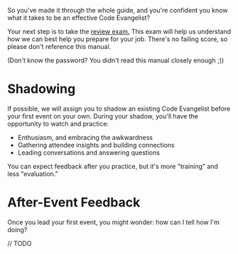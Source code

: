 So you've made it through the whole guide, and you're confident you know what it takes to be an effective Code
Evangelist?

Your next step is to take the [review exam.](https://srnd.wufoo.com/forms/code-evangelist-training-review/) This exam
will help us understand how we can best help you prepare for your job. There's no failing score, so please don't
reference this manual.

(Don't know the password? You didn't read this manual closely enough ;))

# Shadowing

If possible, we will assign you to shadow an existing Code Evangelist before your first event on your own. During your
shadow, you'll have the opportunity to watch and practice:

- Enthusiasm, and embracing the awkwardness
- Gathering attendee insights and building connections
- Leading conversations and answering questions

You can expect feedback after you practice, but it's more "training" and less "evaluation."

# After-Event Feedback

Once you lead your first event, you might wonder: how can I tell how I'm doing?

// TODO
